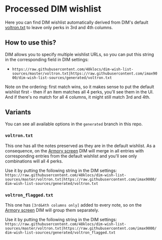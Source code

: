 # Processed DIM wishlist

Here you can find DIM wishlist automatically derived from DIM's default
[voltron.txt](https://raw.githubusercontent.com/48klocs/dim-wish-list-sources/master/voltron.txt)
to leave only perks in 3rd and 4th columns.

## How to use this?

DIM allows you to specify multiple wishlist URLs, so you can put this string in
the corresponding field in DIM settings:

 * `https://raw.githubusercontent.com/48klocs/dim-wish-list-sources/master/voltron.txt|https://raw.githubusercontent.com/imax9000/dim-wish-list-sources/generated/voltron.txt`

Note on the ordering: first match wins, so it makes sense to put the default
wishlist first - then if an item matches all 4 perks, you'll see them in the
UI. And if there's no match for all 4 columns, it might still match 3rd and
4th.

## Variants

You can see all available options in the `generated` branch in this repo.

### `voltron.txt`

This one has all the notes preserved as they are in the default wishlist. As a
consequence, on the
[Armory screen](https://destinyitemmanager.fandom.com/wiki/Armory) DIM will
merge in all
entries with corresponding entries from the default wishlist and you'll see
only combinations will all 4 perks.

Use it by putting the following string in the DIM settings: `https://raw.githubusercontent.com/48klocs/dim-wish-list-sources/master/voltron.txt|https://raw.githubusercontent.com/imax9000/dim-wish-list-sources/generated/voltron.txt`

### `voltron_flagged.txt`

This one has `[3rd&4th columns only]` added to every note, so on the
[Armory screen](https://destinyitemmanager.fandom.com/wiki/Armory) DIM will
group them separately.

Use it by putting the following string in the DIM settings: `https://raw.githubusercontent.com/48klocs/dim-wish-list-sources/master/voltron.txt|https://raw.githubusercontent.com/imax9000/dim-wish-list-sources/generated/voltron_flagged.txt`
